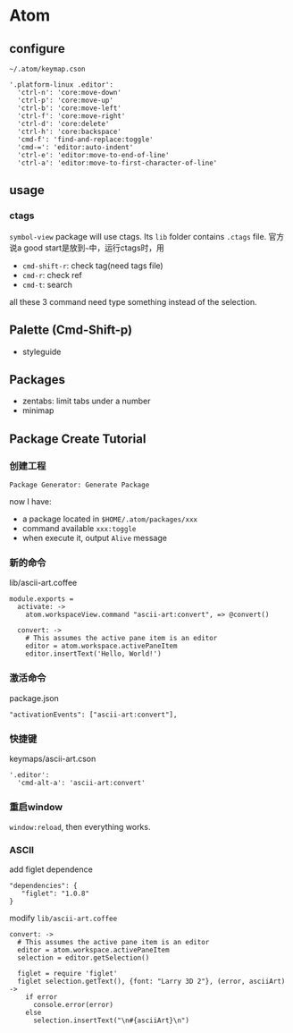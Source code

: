 # Atom

## configure

`~/.atom/keymap.cson`

```
'.platform-linux .editor':
  'ctrl-n': 'core:move-down'
  'ctrl-p': 'core:move-up'
  'ctrl-b': 'core:move-left'
  'ctrl-f': 'core:move-right'
  'ctrl-d': 'core:delete'
  'ctrl-h': 'core:backspace'
  'cmd-f': 'find-and-replace:toggle'
  'cmd-=': 'editor:auto-indent'
  'ctrl-e': 'editor:move-to-end-of-line'
  'ctrl-a': 'editor:move-to-first-character-of-line'
```

## usage

### ctags

`symbol-view` package will use ctags.
Its `lib` folder contains `.ctags` file.
官方说a good start是放到`~`中，运行ctags时，用

* `cmd-shift-r`: check tag(need tags file)
* `cmd-r`: check ref
* `cmd-t`: search

all these 3 command need type something instead of the selection.

## Palette (Cmd-Shift-p)

* styleguide

## Packages

* zentabs: limit tabs under a number
* minimap

## Package Create Tutorial

### 创建工程

`Package Generator: Generate Package`

now I have:

* a package located in `$HOME/.atom/packages/xxx`
* command available `xxx:toggle`
* when execute it, output `Alive` message

### 新的命令

lib/ascii-art.coffee

```
module.exports =
  activate: ->
    atom.workspaceView.command "ascii-art:convert", => @convert()

  convert: ->
    # This assumes the active pane item is an editor
    editor = atom.workspace.activePaneItem
    editor.insertText('Hello, World!')
```

### 激活命令

package.json

```
"activationEvents": ["ascii-art:convert"],
```

### 快捷键

keymaps/ascii-art.cson

```
'.editor':
  'cmd-alt-a': 'ascii-art:convert'
```

### 重启window

`window:reload`, then everything works.

### ASCII

add figlet dependence

```
"dependencies": {
   "figlet": "1.0.8"
}
```

modify `lib/ascii-art.coffee`

```
convert: ->
  # This assumes the active pane item is an editor
  editor = atom.workspace.activePaneItem
  selection = editor.getSelection()

  figlet = require 'figlet'
  figlet selection.getText(), {font: "Larry 3D 2"}, (error, asciiArt) ->
    if error
      console.error(error)
    else
      selection.insertText("\n#{asciiArt}\n")
```
